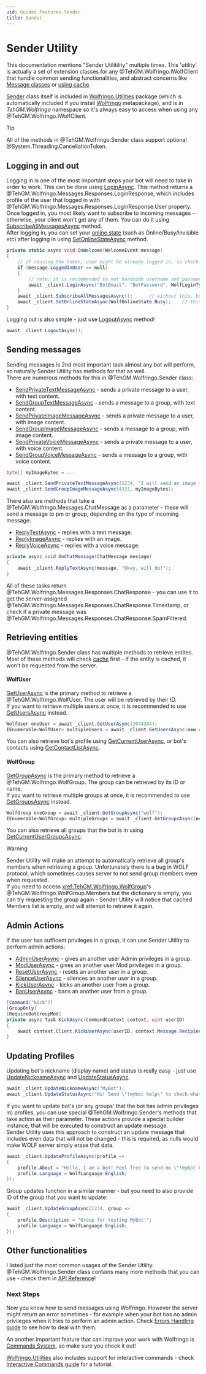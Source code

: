 ```yaml
---
uid: Guides.Features.Sender
title: Sender
---
```


# Sender Utility
This documentation mentions "Sender Utilitility" multiple times. This 'utility' is actually a set of extension classes for any @TehGM.Wolfringo.IWolfClient that handle common sending functionalities, and abstract concerns like [Message classes](xref:TehGM.Wolfringo.Messages) or [using cache](xref:Guides.Features.Caching#accessing-caches).

[Sender](xref:TehGM.Wolfringo.Sender) class itself is included in [Wolfringo.Utilities](https://www.nuget.org/packages/Wolfringo.Utilities) package (which is automatically included if you install [Wolfringo](https://www.nuget.org/packages/Wolfringo) metapackage), and is in *TehGM.Wolfringo* namespace so it's always easy to access when using any @TehGM.Wolfringo.IWolfClient.

> [!TIP]
> All of the methods in @TehGM.Wolfringo.Sender class support optional @System.Threading.CancellationToken.

## Logging in and out
Logging in is one of the most important steps your bot will need to take in order to work. This can be done using [LoginAsync](xref:TehGM.Wolfringo.Sender.LoginAsync(TehGM.Wolfringo.IWolfClient,System.String,System.String,TehGM.Wolfringo.WolfLoginType,System.Threading.CancellationToken)). This method returns a @TehGM.Wolfringo.Messages.Responses.LoginResponse, which includes profile of the user that logged in with @TehGM.Wolfringo.Messages.Responses.LoginResponse.User property.  
Once logged in, you most likely want to subscribe to incoming messages - otherwise, your client won't get any of them. You can do it using [SubscribeAllMessagesAsync](xref:TehGM.Wolfringo.Sender.SubscribeAllMessagesAsync(TehGM.Wolfringo.IWolfClient,System.Threading.CancellationToken)) method.  
After logging in, you can set your [online state](xref:TehGM.Wolfringo.WolfOnlineState) (such as Online/Busy/Invisible etc) after logging in using [SetOnlineStateAsync](xref:TehGM.Wolfringo.Sender.SetOnlineStateAsync(TehGM.Wolfringo.IWolfClient,TehGM.Wolfringo.WolfOnlineState,System.Threading.CancellationToken)) method.
```csharp
private static async void OnWelcome(WelcomeEvent message)
{
    // if reusing the token, user might be already logged in, so check that before requesting login
    if (message.LoggedInUser == null)
    {
        // note: it is recommended to not hardcode username and password, and use .gitignore-d config file instead
        await _client.LoginAsync("BotEmail", "BotPassword", WolfLoginType.Email);
    }
    await _client.SubscribeAllMessagesAsync();      // without this, bot will not receive any messages
    await _client.SetOnlineStateAsync(WolfOnlineState.Busy);    // this is optional - if you don't do this, you'll login as online
}
```

Logging out is also simple - just use [LogoutAsync](xref:TehGM.Wolfringo.Sender.LogoutAsync(TehGM.Wolfringo.IWolfClient,System.Threading.CancellationToken)) method!
```csharp
await _client.LogoutAsync();
```

## Sending messages
Sending messages is 2nd most important task almost any bot will perform, so naturally Sender Utility has methods for that as well.  
There are numerous methods for this in @TehGM.Wolfringo.Sender class:
- [SendPrivateTextMessageAsync](xref:TehGM.Wolfringo.Sender.SendPrivateTextMessageAsync(TehGM.Wolfringo.IWolfClient,System.UInt32,System.String,System.Threading.CancellationToken)) - sends a private message to a user, with text content.
- [SendGroupTextMessageAsync](xref:TehGM.Wolfringo.Sender.SendGroupTextMessageAsync(TehGM.Wolfringo.IWolfClient,System.UInt32,System.String,System.Threading.CancellationToken)) - sends a message to a group, with text content.
- [SendPrivateImageMessageAsync](xref:TehGM.Wolfringo.Sender.SendPrivateImageMessageAsync(TehGM.Wolfringo.IWolfClient,System.UInt32,System.Collections.Generic.IEnumerable{System.Byte},System.Threading.CancellationToken)) - sends a private message to a user, with image content.
- [SendGroupImageMessageAsync](xref:TehGM.Wolfringo.Sender.SendGroupImageMessageAsync(TehGM.Wolfringo.IWolfClient,System.UInt32,System.Collections.Generic.IEnumerable{System.Byte},System.Threading.CancellationToken)) - sends a message to a group, with image content.
- [SendPrivateVoiceMessageAsync](xref:TehGM.Wolfringo.Sender.SendPrivateVoiceMessageAsync(TehGM.Wolfringo.IWolfClient,System.UInt32,System.Collections.Generic.IEnumerable{System.Byte},System.Threading.CancellationToken)) - sends a private message to a user, with voice content.
- [SendGroupVoiceMessageAsync](xref:TehGM.Wolfringo.Sender.SendGroupVoiceMessageAsync(TehGM.Wolfringo.IWolfClient,System.UInt32,System.Collections.Generic.IEnumerable{System.Byte},System.Threading.CancellationToken)) - sends a message to a group, with voice content.

```csharp
byte[] myImageBytes = ...

await _client.SendPrivateTextMessageAsync(1234, "I will send an image in group ID 4321!");
await _client.SendGroupImageMessageAsync(4321, myImageBytes);
```

There also are methods that take a @TehGM.Wolfringo.Messages.ChatMessage as a parameter - these will send a message to pm or group, depending on the type of incoming message:
- [ReplyTextAsync](xref:TehGM.Wolfringo.Sender.ReplyTextAsync(TehGM.Wolfringo.IWolfClient,TehGM.Wolfringo.Messages.ChatMessage,System.String,System.Threading.CancellationToken)) - replies with a text message.
- [ReplyImageAsync](xref:TehGM.Wolfringo.Sender.ReplyImageAsync(TehGM.Wolfringo.IWolfClient,TehGM.Wolfringo.Messages.ChatMessage,System.Collections.Generic.IEnumerable{System.Byte},System.Threading.CancellationToken)) - replies with an image.
- [ReplyVoiceAsync](xref:TehGM.Wolfringo.Sender.ReplyVoiceAsync(TehGM.Wolfringo.IWolfClient,TehGM.Wolfringo.Messages.ChatMessage,System.Collections.Generic.IEnumerable{System.Byte},System.Threading.CancellationToken)) - replies with a voice message.

```csharp
private async void OnChatMessage(ChatMessage message)
{
    await _client.ReplyTextAsync(message, "Okay, will do!");
}
```

All of these tasks return @TehGM.Wolfringo.Messages.Responses.ChatResponse - you can use it to get the server-assigned @TehGM.Wolfringo.Messages.Responses.ChatResponse.Timestamp, or check if a private message was @TehGM.Wolfringo.Messages.Responses.ChatResponse.SpamFiltered.

## Retrieving entities
@TehGM.Wolfringo.Sender class has multiple methods to retrieve entites. Most of these methods will check [cache](xref:Guides.Features.Caching) first - if the entity is cached, it won't be requested from the server.

#### WolfUser
[GetUserAsync](xref:TehGM.Wolfringo.Sender.GetUserAsync(TehGM.Wolfringo.IWolfClient,System.UInt32,System.Threading.CancellationToken)) is the primary method to retrieve a @TehGM.Wolfringo.WolfUser. The user will be retrieved by their ID.  
If you want to retrieve multiple users at once, it is recommended to use [GetUsersAsync](xref:TehGM.Wolfringo.Sender.GetUsersAsync(TehGM.Wolfringo.IWolfClient,System.Collections.Generic.IEnumerable{System.UInt32},System.Threading.CancellationToken)) instead.
```csharp
WolfUser oneUser = await _client.GetUserAsync(2644384);
IEnumerable<WolfUser> multipleUsers = await _client.GetUsersAsync(new uint[] { 2644384, 39404842 });
```

You can also retrieve bot's profile using [GetCurrentUserAsync](xref:TehGM.Wolfringo.Sender.GetCurrentUserAsync(TehGM.Wolfringo.IWolfClient,System.Threading.CancellationToken)), or bot's contacts using [GetContactListAsync](xref:TehGM.Wolfringo.Sender.GetContactListAsync(TehGM.Wolfringo.IWolfClient,System.Threading.CancellationToken)).

#### WolfGroup
[GetGroupAsync](xref:TehGM.Wolfringo.Sender.GetGroupAsync(TehGM.Wolfringo.IWolfClient,System.UInt32,System.Threading.CancellationToken)) is the primary method to retrieve a @TehGM.Wolfringo.WolfGroup. The group can be retrieved by its ID or name.  
If you want to retrieve multiple groups at once, it is recommended to use [GetGroupsAsync](xref:TehGM.Wolfringo.Sender.GetGroupsAsync(TehGM.Wolfringo.IWolfClient,System.Collections.Generic.IEnumerable{System.UInt32},System.Threading.CancellationToken)) instead.
```csharp
WolfGroup oneGroup = await _client.GetGroupAsync("wolf");
IEnumerable<WolfGroup> multipleGroups = await _client.GetGroupsAsync(new uint[] { 2, 1234 });
```

You can also retrieve all groups that the bot is in using [GetCurrentUserGroupsAsync](xref:TehGM.Wolfringo.Sender.GetCurrentUserGroupsAsync(TehGM.Wolfringo.IWolfClient,System.Threading.CancellationToken)).

> [!WARNING]
> Sender Utility will make an attempt to automatically retrieve all group's members when retrieving a group. Unfortunately there is a bug in WOLF protocol, which sometimes causes server to not send group members even when requested.  
> If you need to access <xref:TehGM.Wolfringo.WolfGroup>'s @TehGM.Wolfringo.WolfGroup.Members but the dictionary is empty, you can try requesting the group again - Sender Utility will notice that cached Members list is empty, and will attempt to retrieve it again.

## Admin Actions
If the user has sufficent privileges in a group, it can use Sender Utility to perform admin actions:
- [AdminUserAsync](xref:TehGM.Wolfringo.Sender.AdminUserAsync(TehGM.Wolfringo.IWolfClient,System.UInt32,System.UInt32,System.Threading.CancellationToken)) - gives an another user Admin privileges in a group.
- [ModUserAsync](xref:TehGM.Wolfringo.Sender.ModUserAsync(TehGM.Wolfringo.IWolfClient,System.UInt32,System.UInt32,System.Threading.CancellationToken)) - gives an another user Mod privileges in a group.
- [ResetUserAsync](xref:TehGM.Wolfringo.Sender.ResetUserAsync(TehGM.Wolfringo.IWolfClient,System.UInt32,System.UInt32,System.Threading.CancellationToken)) - resets an another user in a group.
- [SilenceUserAsync](xref:TehGM.Wolfringo.Sender.AdminUserAsync(TehGM.Wolfringo.IWolfClient,System.UInt32,System.UInt32,System.Threading.CancellationToken)) - silences an another user in a group.
- [KickUserAsync](xref:TehGM.Wolfringo.Sender.AdminUserAsync(TehGM.Wolfringo.IWolfClient,System.UInt32,System.UInt32,System.Threading.CancellationToken)) - kicks an another user from a group.
- [BanUserAsync](xref:TehGM.Wolfringo.Sender.AdminUserAsync(TehGM.Wolfringo.IWolfClient,System.UInt32,System.UInt32,System.Threading.CancellationToken)) - bans an another user from a group.

```csharp
[Command("kick")]
[GroupOnly]
[RequireBotGroupMod]
private async Task KickAsync(CommandContext context, uint userID)
{
    await context.Client.KickUserAsync(userID, context.Message.RecipientID);
}
```

## Updating Profiles
Updating bot's nickname (display name) and status is really easy - just use [UpdateNicknameAsync](xref:TehGM.Wolfringo.Sender.UpdateNicknameAsync(TehGM.Wolfringo.IWolfClient,System.String,System.Threading.CancellationToken)) and [UpdateStatusAsync](xref:TehGM.Wolfringo.Sender.UpdateStatusAsync(TehGM.Wolfringo.IWolfClient,System.String,System.Threading.CancellationToken)).
```csharp
await _client.UpdateNicknameAsync("MyBot");
await _client.UpdateStatusAsync("Hi! Send \"!mybot help\" to check what I can do!");
```

If you want to update bot's (or any groups' that the bot has admin privileges in) profiles, you can use special @TehGM.Wolfringo.Sender's methods that take action as their parameter. These actions provide a special builder instance, that will be executed to construct an update message.  
Sender Utility uses this approach to construct an update message that includes even data that will not be changed - this is required, as nulls would make WOLF server simply erase that data.
```csharp
await _client.UpdateProfileAsync(profile =>
{
    profile.About = "Hello, I am a bot! Feel free to send me \"!mybot help\" to check what I can do!".
    profile.Language = WolfLanguage.English;
});
```

Group updates function in a similar manner - but you need to also provide ID of the group that you want to update:
```csharp
await _client.UpdateGroupAsync(1234, group =>
{
    profile.Description = "Group for testing MyBot!";
    profile.Language = WolfLanguage.English;
});
```

## Other functionalities
I listed just the most common usages of the Sender Utility. @TehGM.Wolfringo.Sender class contains many more methods that you can use - check them in [API Reference](xref:TehGM.Wolfringo.Sender)!

### Next Steps
Now you know how to send messages using Wolfringo. However the server might return an error sometimes - for example when your bot has no admin privileges when it tries to perform an admin action. Check [Errors Handling guide](xref:Guides.Features.ErrorHandling) to see how to deal with them.

An another important feature that can improve your work with Wolfringo is [Commands System](xref:Guides.Commands.Intro), so make sure you check it out!

[Wolfringo.Utilities](https://www.nuget.org/packages/Wolfringo.Utilities) also includes support for interactive commands - check [Interactive Commands guide](xref:Guides.Features.Interactive) for a tutorial.